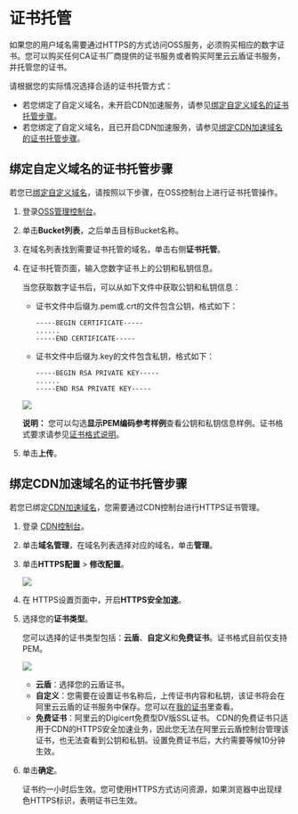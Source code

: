 # 证书托管

如果您的用户域名需要通过HTTPS的方式访问OSS服务，必须购买相应的数字证书。您可以购买任何CA证书厂商提供的证书服务或者购买阿里云云盾证书服务，并托管您的证书。

请根据您的实际情况选择合适的证书托管方式：

-   若您绑定了自定义域名，未开启CDN加速服务，请参见[绑定自定义域名的证书托管步骤](#section_cu6_eyc_ek6)。
-   若您绑定了自定义域名，且已开启CDN加速服务，请参见[绑定CDN加速域名的证书托管步骤](#section_ffq_uwi_ajl)。

## 绑定自定义域名的证书托管步骤

若您已[绑定自定义域名](/intl.zh-CN/控制台用户指南/存储空间管理/管理域名/绑定自定义域名.md)，请按照以下步骤，在OSS控制台上进行证书托管操作。

1.  登录[OSS管理控制台](https://oss.console.aliyun.com/)。

2.  单击**Bucket列表**，之后单击目标Bucket名称。

3.  在域名列表找到需要证书托管的域名，单击右侧**证书托管**。

4.  在证书托管页面，输入您数字证书上的公钥和私钥信息。

    当您获取数字证书后，可以从如下文件中获取公钥和私钥信息：

    -   证书文件中后缀为.pem或.crt的文件包含公钥，格式如下：

        ```
        -----BEGIN CERTIFICATE-----
        ......
        -----END CERTIFICATE----- 
        ```

    -   证书文件中后缀为.key的文件包含私钥，格式如下：

        ```
        -----BEGIN RSA PRIVATE KEY-----
        ......
        -----END RSA PRIVATE KEY-----
        ```

    ![](https://static-aliyun-doc.oss-accelerate.aliyuncs.com/assets/img/zh-CN/4494459951/p32024.png)

    **说明：** 您可以勾选**显示PEM编码参考样例**查看公钥和私钥信息样例。证书格式要求请参见[证书格式说明](/intl.zh-CN/域名管理/HTTPS配置/证书格式说明.md)。

5.  单击**上传**。


## 绑定CDN加速域名的证书托管步骤

若您已绑定[CDN加速域名](/intl.zh-CN/控制台用户指南/存储空间管理/管理域名/绑定CDN加速域名.md)，您需要通过CDN控制台进行HTTPS证书管理。

1.  登录 [CDN控制台](https://cdn.console.aliyun.com/domain/list)。

2.  单击**域名管理**，在域名列表选择对应的域名，单击**管理**。

3.  单击**HTTPS配置** \> **修改配置**。

    ![](https://static-aliyun-doc.oss-accelerate.aliyuncs.com/assets/img/zh-CN/4494459951/p32575.png)

4.  在 HTTPS设置页面中，开启**HTTPS安全加速**。

5.  选择您的**证书类型**。

    您可以选择的证书类型包括：**云盾**、**自定义**和**免费证书**。证书格式目前仅支持PEM。

    ![](https://static-aliyun-doc.oss-accelerate.aliyuncs.com/assets/img/zh-CN/5494459951/p32579.png)

    -   **云盾**：选择您的云盾证书。
    -   **自定义**：您需要在设置证书名称后，上传证书内容和私钥，该证书将会在阿里云云盾的证书服务中保存。您可以在[我的证书](https://yundun.console.aliyun.com/?spm=5176.2020520110.all.12.16df56a1u1IhI6&p=cas#/cas/home)里查看。
    -   **免费证书**：阿里云的Digicert免费型DV版SSL证书。 CDN的免费证书只适用于CDN的HTTPS安全加速业务，因此您无法在阿里云云盾控制台管理该证书，也无法查看到公钥和私钥。设置免费证书后，大约需要等候10分钟生效。
6.  单击**确定**。

    证书约一小时后生效。您可使用HTTPS方式访问资源，如果浏览器中出现绿色HTTPS标识，表明证书已生效。


